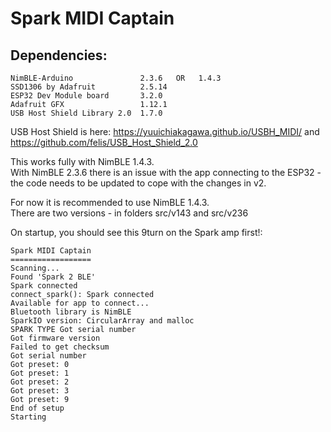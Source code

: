 # Spark MIDI Captain

    
## Dependencies:

```
NimBLE-Arduino               2.3.6   OR   1.4.3                     
SSD1306 by Adafruit          2.5.14     
ESP32 Dev Module board       3.2.0   
Adafruit GFX                 1.12.1
USB Host Shield Library 2.0  1.7.0   
```

USB Host Shield is here: https://yuuichiakagawa.github.io/USBH_MIDI/  and  https://github.com/felis/USB_Host_Shield_2.0        

This works fully with NimBLE 1.4.3.       
With NimBLE 2.3.6 there is an issue with the app connecting to the ESP32 - the code needs to be updated to cope with the changes in v2.      

For now it is recommended to use NimBLE 1.4.3.     
There are two versions - in folders src/v143 and src/v236      

On startup, you should see this 9turn on the Spark amp first!:     

```
Spark MIDI Captain
==================
Scanning...
Found 'Spark 2 BLE'
Spark connected
connect_spark(): Spark connected
Available for app to connect...
Bluetooth library is NimBLE
SparkIO version: CircularArray and malloc
SPARK TYPE Got serial number
Got firmware version
Failed to get checksum
Got serial number
Got preset: 0
Got preset: 1
Got preset: 2
Got preset: 3
Got preset: 9
End of setup
Starting
```






